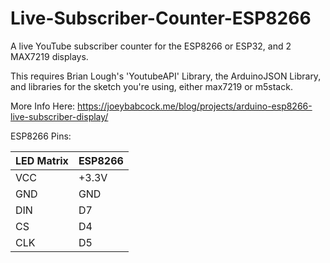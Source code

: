 # Live-Subscriber-Counter-ESP8266
A live YouTube subscriber counter for the ESP8266 or ESP32, and 2 MAX7219 displays.

This requires Brian Lough's 'YoutubeAPI' Library, the ArduinoJSON Library, and libraries for the sketch you're using, either max7219 or m5stack.

More Info Here: https://joeybabcock.me/blog/projects/arduino-esp8266-live-subscriber-display/

ESP8266 Pins: 

|LED Matrix |	ESP8266                     |
|-----------|-----------------------------|
|VCC        |	+3.3V                       |
|GND	      | GND                         |
|DIN	      |D7                           |
|CS	        |D4                           |
|CLK	      |D5                           |
